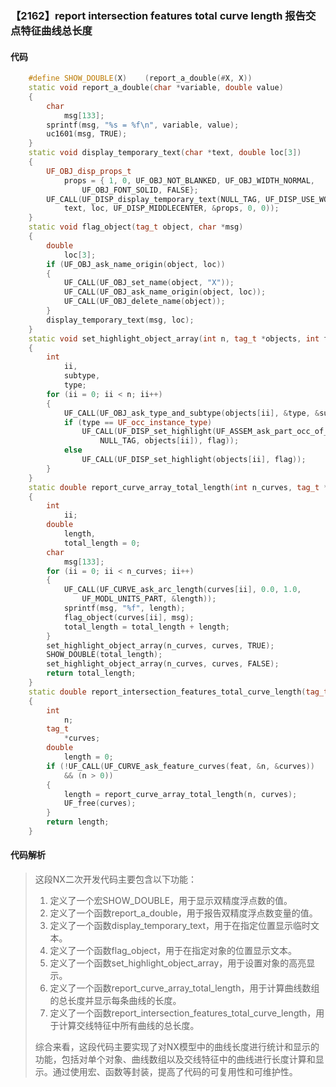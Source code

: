 ### 【2162】report intersection features total curve length 报告交点特征曲线总长度

#### 代码

```cpp
    #define SHOW_DOUBLE(X)    (report_a_double(#X, X))  
    static void report_a_double(char *variable, double value)  
    {  
        char  
            msg[133];  
        sprintf(msg, "%s = %f\n", variable, value);  
        uc1601(msg, TRUE);  
    }  
    static void display_temporary_text(char *text, double loc[3])  
    {  
        UF_OBJ_disp_props_t  
            props = { 1, 0, UF_OBJ_NOT_BLANKED, UF_OBJ_WIDTH_NORMAL,  
                UF_OBJ_FONT_SOLID, FALSE};  
        UF_CALL(UF_DISP_display_temporary_text(NULL_TAG, UF_DISP_USE_WORK_VIEW,  
            text, loc, UF_DISP_MIDDLECENTER, &props, 0, 0));  
    }  
    static void flag_object(tag_t object, char *msg)  
    {  
        double  
            loc[3];  
        if (UF_OBJ_ask_name_origin(object, loc))  
        {  
            UF_CALL(UF_OBJ_set_name(object, "X"));  
            UF_CALL(UF_OBJ_ask_name_origin(object, loc));  
            UF_CALL(UF_OBJ_delete_name(object));  
        }  
        display_temporary_text(msg, loc);  
    }  
    static void set_highlight_object_array(int n, tag_t *objects, int flag)  
    {  
        int  
            ii,  
            subtype,  
            type;  
        for (ii = 0; ii < n; ii++)  
        {  
            UF_CALL(UF_OBJ_ask_type_and_subtype(objects[ii], &type, &subtype));  
            if (type == UF_occ_instance_type)  
                UF_CALL(UF_DISP_set_highlight(UF_ASSEM_ask_part_occ_of_inst(  
                    NULL_TAG, objects[ii]), flag));  
            else  
                UF_CALL(UF_DISP_set_highlight(objects[ii], flag));  
        }  
    }  
    static double report_curve_array_total_length(int n_curves, tag_t *curves)  
    {  
        int  
            ii;  
        double  
            length,  
            total_length = 0;  
        char  
            msg[133];  
        for (ii = 0; ii < n_curves; ii++)  
        {  
            UF_CALL(UF_CURVE_ask_arc_length(curves[ii], 0.0, 1.0,  
                UF_MODL_UNITS_PART, &length));  
            sprintf(msg, "%f", length);  
            flag_object(curves[ii], msg);  
            total_length = total_length + length;  
        }  
        set_highlight_object_array(n_curves, curves, TRUE);  
        SHOW_DOUBLE(total_length);  
        set_highlight_object_array(n_curves, curves, FALSE);  
        return total_length;  
    }  
    static double report_intersection_features_total_curve_length(tag_t feat)  
    {  
        int  
            n;  
        tag_t  
            *curves;  
        double  
            length = 0;  
        if (!UF_CALL(UF_CURVE_ask_feature_curves(feat, &n, &curves))  
            && (n > 0))  
        {  
            length = report_curve_array_total_length(n, curves);  
            UF_free(curves);  
        }  
        return length;  
    }

```

#### 代码解析

> 这段NX二次开发代码主要包含以下功能：
>
> 1. 定义了一个宏SHOW_DOUBLE，用于显示双精度浮点数的值。
> 2. 定义了一个函数report_a_double，用于报告双精度浮点数变量的值。
> 3. 定义了一个函数display_temporary_text，用于在指定位置显示临时文本。
> 4. 定义了一个函数flag_object，用于在指定对象的位置显示文本。
> 5. 定义了一个函数set_highlight_object_array，用于设置对象的高亮显示。
> 6. 定义了一个函数report_curve_array_total_length，用于计算曲线数组的总长度并显示每条曲线的长度。
> 7. 定义了一个函数report_intersection_features_total_curve_length，用于计算交线特征中所有曲线的总长度。
>
> 综合来看，这段代码主要实现了对NX模型中的曲线长度进行统计和显示的功能，包括对单个对象、曲线数组以及交线特征中的曲线进行长度计算和显示。通过使用宏、函数等封装，提高了代码的可复用性和可维护性。
>
